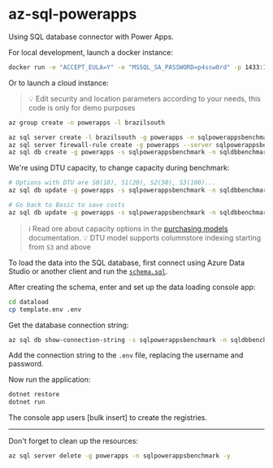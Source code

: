 # az-sql-powerapps

Using SQL database connector with Power Apps.

For local development, launch a docker instance:

```sh
docker run -e "ACCEPT_EULA=Y" -e "MSSQL_SA_PASSWORD=p4ssw0rd" -p 1433:1433 -d mcr.microsoft.com/mssql/server:2022-latest
```

Or to launch a cloud instance:

> 💡 Edit security and location parameters according to your needs, this code is only for demo purposes

```sh
az group create -n powerapps -l brazilsouth

az sql server create -l brazilsouth -g powerapps -n sqlpowerappsbenchmark -u powerapps -p "<STRONGPASSWORD>"
az sql server firewall-rule create -g powerapps --server sqlpowerappsbenchmark -n AllowYourIp --start-ip-address "0.0.0.0" --end-ip-address "255.255.255.255"
az sql db create -g powerapps -s sqlpowerappsbenchmark -n sqldbbenchmark --service-objective Basic --max-size 2GB --bsr Local
```

We're using DTU capacity, to change capacity during benchmark:

```sh
# Options with DTU are S0(10), S1(20), S2(50), S3(100)...
az sql db update -g powerapps -s sqlpowerappsbenchmark -n sqldbbenchmark --service-objective S3 --max-size 250GB

# Go back to Basic to save costs
az sql db update -g powerapps -s sqlpowerappsbenchmark -n sqldbbenchmark --service-objective Basic --max-size 2GB
```

> ℹ️ Read ore about capacity options in the [purchasing models][1] documentation.
> 💡 DTU model supports columnstore indexing starting from `S3` and above

To load the data into the SQL database, first connect using Azure Data Studio or another client and run the [`schema.sql`](/schema.sql).

After creating the schema, enter and set up the data loading console app:

```sh
cd dataload
cp template.env .env
```

Get the database connection string:

```sh
az sql db show-connection-string -s sqlpowerappsbenchmark -n sqldbbenchmark -c ado.net
```

Add the connection string to the `.env` file, replacing the username and password.

Now run the application:

```sh
dotnet restore
dotnet run
```

The console app users [bulk insert] to create the registries.

---

Don't forget to clean up the resources:

```sh
az sql server delete -g powerapps -n sqlpowerappsbenchmark -y
```

[1]: https://learn.microsoft.com/en-us/azure/azure-sql/database/purchasing-models?view=azuresql
[2]: https://stackoverflow.com/a/24877312/3231778
